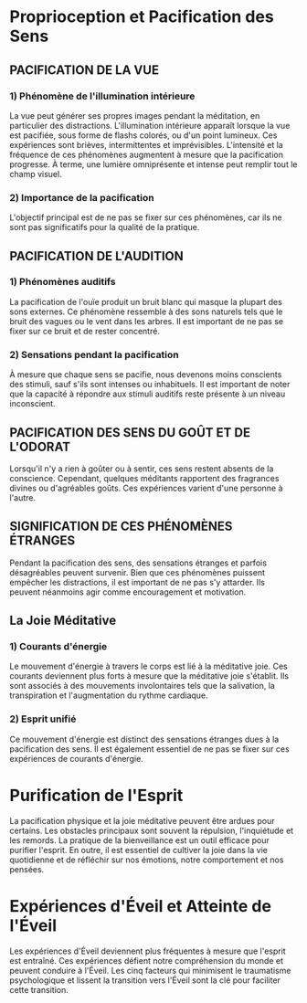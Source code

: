 # Proprioception et Pacification des Sens

## PACIFICATION DE LA VUE

### 1) Phénomène de l'illumination intérieure
La vue peut générer ses propres images pendant la méditation, en particulier des distractions. L'illumination intérieure apparaît lorsque la vue est pacifiée, sous forme de flashs colorés, ou d'un point lumineux. Ces expériences sont brièves, intermittentes et imprévisibles. L'intensité et la fréquence de ces phénomènes augmentent à mesure que la pacification progresse. À terme, une lumière omniprésente et intense peut remplir tout le champ visuel.

### 2) Importance de la pacification
L'objectif principal est de ne pas se fixer sur ces phénomènes, car ils ne sont pas significatifs pour la qualité de la pratique.

## PACIFICATION DE L'AUDITION

### 1) Phénomènes auditifs
La pacification de l'ouïe produit un bruit blanc qui masque la plupart des sons externes. Ce phénomène ressemble à des sons naturels tels que le bruit des vagues ou le vent dans les arbres. Il est important de ne pas se fixer sur ce bruit et de rester concentré.

### 2) Sensations pendant la pacification
À mesure que chaque sens se pacifie, nous devenons moins conscients des stimuli, sauf s'ils sont intenses ou inhabituels. Il est important de noter que la capacité à répondre aux stimuli auditifs reste présente à un niveau inconscient.

## PACIFICATION DES SENS DU GOÛT ET DE L'ODORAT

Lorsqu'il n'y a rien à goûter ou à sentir, ces sens restent absents de la conscience. Cependant, quelques méditants rapportent des fragrances divines ou d'agréables goûts. Ces expériences varient d'une personne à l'autre.

## SIGNIFICATION DE CES PHÉNOMÈNES ÉTRANGES

Pendant la pacification des sens, des sensations étranges et parfois désagréables peuvent survenir. Bien que ces phénomènes puissent empêcher les distractions, il est important de ne pas s'y attarder. Ils peuvent néanmoins agir comme encouragement et motivation.

## La Joie Méditative 

### 1) Courants d'énergie

Le mouvement d'énergie à travers le corps est lié à la méditative joie. Ces courants deviennent plus forts à mesure que la méditative joie s'établit. Ils sont associés à des mouvements involontaires tels que la salivation, la transpiration et l'augmentation du rythme cardiaque.

### 2) Esprit unifié
Ce mouvement d'énergie est distinct des sensations étranges dues à la pacification des sens. Il est également essentiel de ne pas se fixer sur ces expériences de courants d'énergie.

# Purification de l'Esprit

La pacification physique et la joie méditative peuvent être ardues pour certains. Les obstacles principaux sont souvent la répulsion, l'inquiétude et les remords. La pratique de la bienveillance est un outil efficace pour purifier l'esprit. En outre, il est essentiel de cultiver la joie dans la vie quotidienne et de réfléchir sur nos émotions, notre comportement et nos pensées.

# Expériences d'Éveil et Atteinte de l'Éveil

Les expériences d'Éveil deviennent plus fréquentes à mesure que l'esprit est entraîné. Ces expériences défient notre compréhension du monde et peuvent conduire à l'Éveil. Les cinq facteurs qui minimisent le traumatisme psychologique et lissent la transition vers l'Éveil sont la clé pour faciliter cette transition.